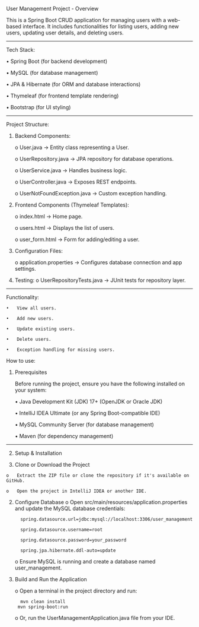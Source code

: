User Management Project - Overview

This is a Spring Boot CRUD application for managing users with a web-based interface. It includes functionalities for listing users, adding new users, updating user details, and deleting users.
________________________________________
Tech Stack:

•	Spring Boot (for backend development)

•	MySQL (for database management)

•	JPA & Hibernate (for ORM and database interactions)

•	Thymeleaf (for frontend template rendering)

•	Bootstrap (for UI styling)
________________________________________
Project Structure:

1.	Backend Components:
   
    o	User.java → Entity class representing a User.

    o	UserRepository.java → JPA repository for database operations.

    o	UserService.java → Handles business logic.

    o	UserController.java → Exposes REST endpoints.

    o	UserNotFoundException.java → Custom exception handling.

2.	Frontend Components (Thymeleaf Templates):
   
    o	index.html → Home page.
    
    o	users.html → Displays the list of users.
    
    o	user_form.html → Form for adding/editing a user.

3.	Configuration Files:
   
    o	application.properties → Configures database connection and app settings.

4.	Testing:
    o	UserRepositoryTests.java → JUnit tests for repository layer.
________________________________________
Functionality:

    •	View all users.
    
    •	Add new users.
    
    •	Update existing users.
    
    •	Delete users.
    
    •	Exception handling for missing users.

How to use:

1. Prerequisites
   
    Before running the project, ensure you have the following installed on your system:
    
    •	Java Development Kit (JDK) 17+ (OpenJDK or Oracle JDK)
    
    •	IntelliJ IDEA Ultimate (or any Spring Boot-compatible IDE)
    
    •	MySQL Community Server (for database management)
    
    •	Maven (for dependency management)
________________________________________
2. Setup & Installation

  1.	Clone or Download the Project
     
    o	Extract the ZIP file or clone the repository if it's available on GitHub.

    o	Open the project in IntelliJ IDEA or another IDE.
2.	Configure Database
    o	Open src/main/resources/application.properties and update the MySQL database credentials:

     	  spring.datasource.url=jdbc:mysql://localhost:3306/user_management
   
     	  spring.datasource.username=root
   
     	  spring.datasource.password=your_password
   
     	  spring.jpa.hibernate.ddl-auto=update

  	o	Ensure MySQL is running and create a database named user_management.
  	
3.	Build and Run the Application

    o	Open a terminal in the project directory and run:

  	      mvn clean install
         mvn spring-boot:run
    o	Or, run the UserManagementApplication.java file from your IDE.


